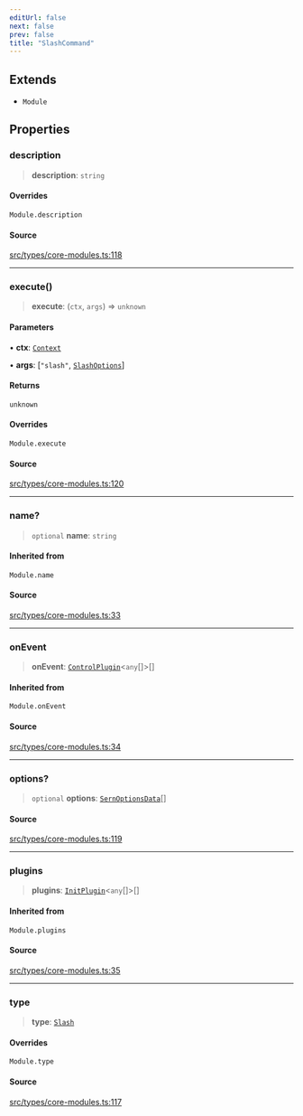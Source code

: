 ```yaml
---
editUrl: false
next: false
prev: false
title: "SlashCommand"
---
```


## Extends

- `Module`

## Properties

### description

> **description**: `string`

#### Overrides

`Module.description`

#### Source

[src/types/core-modules.ts:118](https://github.com/sern-handler/handler/blob/91b3768e376cfe22ec37d8ab44f4e4a4dfe8a1e8/src/types/core-modules.ts#L118)

***

### execute()

> **execute**: (`ctx`, `args`) => `unknown`

#### Parameters

• **ctx**: [`Context`](/v3/api/classes/context/)

• **args**: [`"slash"`, [`SlashOptions`](/v3/api/type-aliases/slashoptions/)]

#### Returns

`unknown`

#### Overrides

`Module.execute`

#### Source

[src/types/core-modules.ts:120](https://github.com/sern-handler/handler/blob/91b3768e376cfe22ec37d8ab44f4e4a4dfe8a1e8/src/types/core-modules.ts#L120)

***

### name?

> `optional` **name**: `string`

#### Inherited from

`Module.name`

#### Source

[src/types/core-modules.ts:33](https://github.com/sern-handler/handler/blob/91b3768e376cfe22ec37d8ab44f4e4a4dfe8a1e8/src/types/core-modules.ts#L33)

***

### onEvent

> **onEvent**: [`ControlPlugin`](/v3/api/interfaces/controlplugin/)\<`any`[]\>[]

#### Inherited from

`Module.onEvent`

#### Source

[src/types/core-modules.ts:34](https://github.com/sern-handler/handler/blob/91b3768e376cfe22ec37d8ab44f4e4a4dfe8a1e8/src/types/core-modules.ts#L34)

***

### options?

> `optional` **options**: [`SernOptionsData`](/v3/api/type-aliases/sernoptionsdata/)[]

#### Source

[src/types/core-modules.ts:119](https://github.com/sern-handler/handler/blob/91b3768e376cfe22ec37d8ab44f4e4a4dfe8a1e8/src/types/core-modules.ts#L119)

***

### plugins

> **plugins**: [`InitPlugin`](/v3/api/interfaces/initplugin/)\<`any`[]\>[]

#### Inherited from

`Module.plugins`

#### Source

[src/types/core-modules.ts:35](https://github.com/sern-handler/handler/blob/91b3768e376cfe22ec37d8ab44f4e4a4dfe8a1e8/src/types/core-modules.ts#L35)

***

### type

> **type**: [`Slash`](/v3/api/enumerations/commandtype/#slash)

#### Overrides

`Module.type`

#### Source

[src/types/core-modules.ts:117](https://github.com/sern-handler/handler/blob/91b3768e376cfe22ec37d8ab44f4e4a4dfe8a1e8/src/types/core-modules.ts#L117)
